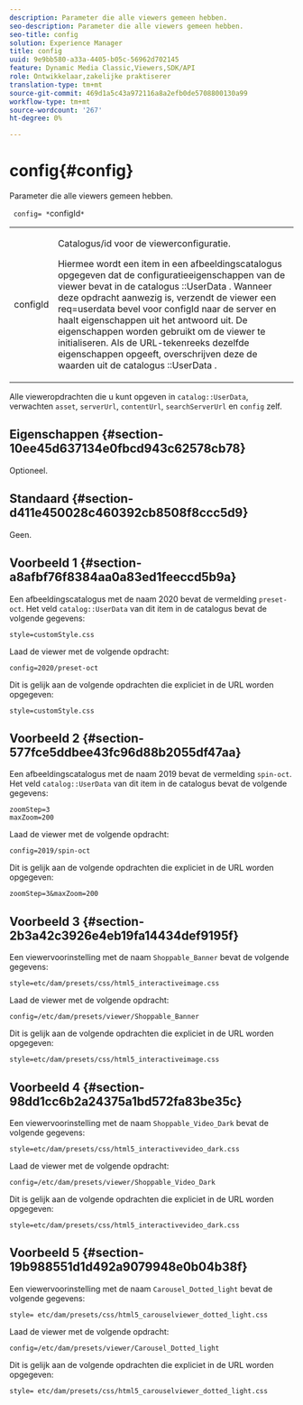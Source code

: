 ```yaml
---
description: Parameter die alle viewers gemeen hebben.
seo-description: Parameter die alle viewers gemeen hebben.
seo-title: config
solution: Experience Manager
title: config
uuid: 9e9bb580-a33a-4405-b05c-56962d702145
feature: Dynamic Media Classic,Viewers,SDK/API
role: Ontwikkelaar,zakelijke praktiserer
translation-type: tm+mt
source-git-commit: 469d1a5c43a972116a8a2efb0de5708800130a99
workflow-type: tm+mt
source-wordcount: '267'
ht-degree: 0%

---
```



# config{#config}

Parameter die alle viewers gemeen hebben.

` config= *`configId`*`

<table id="table_9B98C97485DD4DEB8A6ECBCE8DF6B886"> 
 <tbody> 
  <tr> 
   <td colname="col1"> <p> <span class="codeph"> <span class="varname"> configId  </span> </span> </p> </td> 
   <td colname="col2"> <p>Catalogus/id voor de viewerconfiguratie. </p> <p> Hiermee wordt een item in een afbeeldingscatalogus opgegeven dat de configuratieeigenschappen van de viewer bevat in de catalogus <span class="codeph">::UserData </span>. Wanneer deze opdracht aanwezig is, verzendt de viewer een <span class="codeph"> req=userdata </span> bevel voor <span class="codeph"> configId </span> naar de server en haalt eigenschappen uit het antwoord uit. De eigenschappen worden gebruikt om de viewer te initialiseren. Als de URL-tekenreeks dezelfde eigenschappen opgeeft, overschrijven deze de waarden uit de catalogus <span class="codeph">::UserData </span>. </p> </td> 
  </tr> 
 </tbody> 
</table>

Alle vieweropdrachten die u kunt opgeven in `catalog::UserData`, verwachten `asset`, `serverUrl`, `contentUrl`, `searchServerUrl` en `config` zelf.

## Eigenschappen {#section-10ee45d637134e0fbcd943c62578cb78}

Optioneel.

## Standaard {#section-d411e450028c460392cb8508f8ccc5d9}

Geen.

## Voorbeeld 1 {#section-a8afbf76f8384aa0a83ed1feeccd5b9a}

Een afbeeldingscatalogus met de naam 2020 bevat de vermelding `preset-oct`. Het veld `catalog::UserData` van dit item in de catalogus bevat de volgende gegevens:

```
style=customStyle.css
```

Laad de viewer met de volgende opdracht:

```
config=2020/preset-oct
```

Dit is gelijk aan de volgende opdrachten die expliciet in de URL worden opgegeven:

```
style=customStyle.css
```

## Voorbeeld 2 {#section-577fce5ddbee43fc96d88b2055df47aa}

Een afbeeldingscatalogus met de naam 2019 bevat de vermelding `spin-oct`. Het veld `catalog::UserData` van dit item in de catalogus bevat de volgende gegevens:

```
zoomStep=3 
maxZoom=200
```

Laad de viewer met de volgende opdracht:

```
config=2019/spin-oct
```

Dit is gelijk aan de volgende opdrachten die expliciet in de URL worden opgegeven:

```
zoomStep=3&maxZoom=200
```

## Voorbeeld 3 {#section-2b3a42c3926e4eb19fa14434def9195f}

Een viewervoorinstelling met de naam `Shoppable_Banner` bevat de volgende gegevens:

```
style=etc/dam/presets/css/html5_interactiveimage.css
```

Laad de viewer met de volgende opdracht:

```
config=/etc/dam/presets/viewer/Shoppable_Banner
```

Dit is gelijk aan de volgende opdrachten die expliciet in de URL worden opgegeven:

`style=etc/dam/presets/css/html5_interactiveimage.css`

## Voorbeeld 4 {#section-98dd1cc6b2a24375a1bd572fa83be35c}

Een viewervoorinstelling met de naam `Shoppable_Video_Dark` bevat de volgende gegevens:

```
style=etc/dam/presets/css/html5_interactivevideo_dark.css
```

Laad de viewer met de volgende opdracht:

```
config=/etc/dam/presets/viewer/Shoppable_Video_Dark
```

Dit is gelijk aan de volgende opdrachten die expliciet in de URL worden opgegeven:

```
style=etc/dam/presets/css/html5_interactivevideo_dark.css
```

## Voorbeeld 5 {#section-19b988551d1d492a9079948e0b04b38f}

Een viewervoorinstelling met de naam `Carousel_Dotted_light` bevat de volgende gegevens:

```
style= etc/dam/presets/css/html5_carouselviewer_dotted_light.css
```

Laad de viewer met de volgende opdracht:

```
config=/etc/dam/presets/viewer/Carousel_Dotted_light
```

Dit is gelijk aan de volgende opdrachten die expliciet in de URL worden opgegeven:

```
style= etc/dam/presets/css/html5_carouselviewer_dotted_light.css
```

